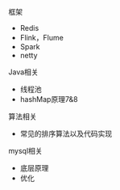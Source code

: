 框架

- Redis
- Flink，Flume
- Spark
- netty

Java相关

- 线程池
- hashMap原理7&8

算法相关

- 常见的排序算法以及代码实现

mysql相关

- 底层原理
- 优化


